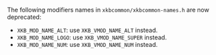 The following modifiers names in `xkbcommon/xkbcommon-names.h` are now deprecated:
- `XKB_MOD_NAME_ALT`: use `XKB_VMOD_NAME_ALT` instead.
- `XKB_MOD_NAME_LOGO`: use `XKB_VMOD_NAME_SUPER` instead.
- `XKB_MOD_NAME_NUM`: use `XKB_VMOD_NAME_NUM` instead.
